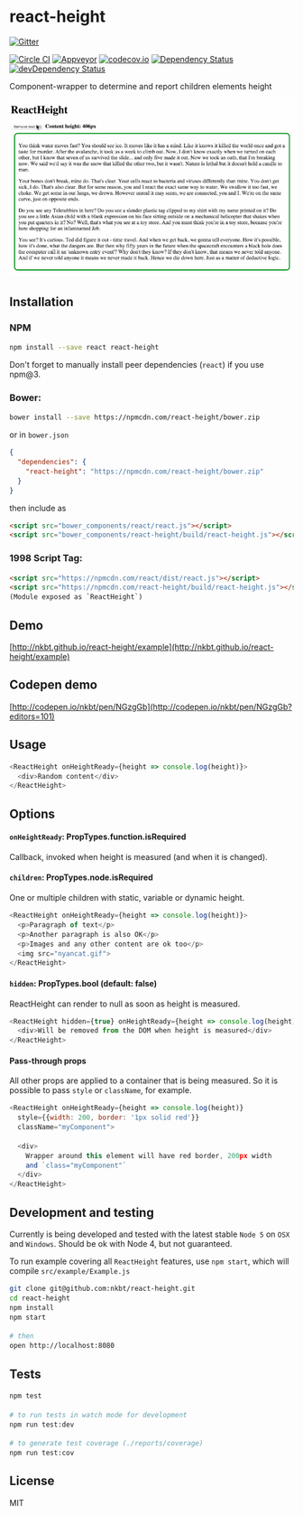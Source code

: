 # react-height

[![Gitter](https://badges.gitter.im/Join%20Chat.svg)](https://gitter.im/nkbt/help)

[![Circle CI](https://circleci.com/gh/nkbt/react-height.svg?style=shield)](https://circleci.com/gh/nkbt/react-height)
[![Appveyor](https://ci.appveyor.com/api/projects/status/geqhoi8hj5pqkp1d?svg=true)](https://ci.appveyor.com/project/nkbt/react-height)
[![codecov.io](https://codecov.io/github/nkbt/react-height/coverage.svg?branch=master)](https://codecov.io/github/nkbt/react-height?branch=master)
[![Dependency Status](https://david-dm.org/nkbt/react-height.svg)](https://david-dm.org/nkbt/react-height)
[![devDependency Status](https://david-dm.org/nkbt/react-height/dev-status.svg)](https://david-dm.org/nkbt/react-height#info=devDependencies)

Component-wrapper to determine and report children elements height


![React Height](src/example/react-height.gif)


## Installation

### NPM

```sh
npm install --save react react-height
```

Don't forget to manually install peer dependencies (`react`) if you use npm@3.


### Bower:
```sh
bower install --save https://npmcdn.com/react-height/bower.zip
```

or in `bower.json`

```json
{
  "dependencies": {
    "react-height": "https://npmcdn.com/react-height/bower.zip"
  }
}
```

then include as
```html
<script src="bower_components/react/react.js"></script>
<script src="bower_components/react-height/build/react-height.js"></script>
```


### 1998 Script Tag:
```html
<script src="https://npmcdn.com/react/dist/react.js"></script>
<script src="https://npmcdn.com/react-height/build/react-height.js"></script>
(Module exposed as `ReactHeight`)
```


## Demo

[http://nkbt.github.io/react-height/example](http://nkbt.github.io/react-height/example)

## Codepen demo

[http://codepen.io/nkbt/pen/NGzgGb](http://codepen.io/nkbt/pen/NGzgGb?editors=101)

## Usage

```js
<ReactHeight onHeightReady={height => console.log(height)}>
  <div>Random content</div>
</ReactHeight>
```


## Options


#### `onHeightReady`: PropTypes.function.isRequired

Callback, invoked when height is measured (and when it is changed).


#### `children`: PropTypes.node.isRequired

One or multiple children with static, variable or dynamic height.

```js
<ReactHeight onHeightReady={height => console.log(height)}>
  <p>Paragraph of text</p>
  <p>Another paragraph is also OK</p>
  <p>Images and any other content are ok too</p>
  <img src="nyancat.gif">
</ReactHeight>
```


#### `hidden`: PropTypes.bool (default: false)

ReactHeight can render to null as soon as height is measured.

```js
<ReactHeight hidden={true} onHeightReady={height => console.log(height)}>
  <div>Will be removed from the DOM when height is measured</div>
</ReactHeight>
```

#### Pass-through props

All other props are applied to a container that is being measured. So it is possible to pass `style` or `className`, for example.

```js
<ReactHeight onHeightReady={height => console.log(height)}
  style={{width: 200, border: '1px solid red'}}
  className="myComponent">

  <div>
    Wrapper around this element will have red border, 200px width
    and `class="myComponent"`
  </div>
</ReactHeight>
```



## Development and testing

Currently is being developed and tested with the latest stable `Node 5` on `OSX` and `Windows`.
Should be ok with Node 4, but not guaranteed.

To run example covering all `ReactHeight` features, use `npm start`, which will compile `src/example/Example.js`

```bash
git clone git@github.com:nkbt/react-height.git
cd react-height
npm install
npm start

# then
open http://localhost:8080
```

## Tests

```bash
npm test

# to run tests in watch mode for development
npm run test:dev

# to generate test coverage (./reports/coverage)
npm run test:cov
```

## License

MIT
